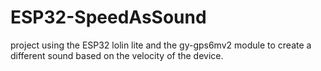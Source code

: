 # ESP32-SpeedAsSound
project using the ESP32 lolin lite and the gy-gps6mv2 module to create a different sound based on the velocity of the device.
